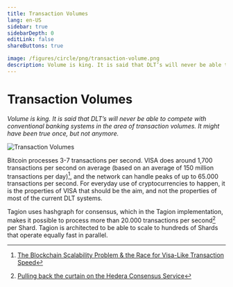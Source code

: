 ```yaml
---
title: Transaction Volumes
lang: en-US
sidebar: true
sidebarDepth: 0
editLink: false
shareButtons: true

image: /figures/circle/png/transaction-volume.png
description: Volume is king. It is said that DLT’s will never be able to compete with conventional banking systems in the area of transaction volumes. It might have been true once, but not anymore.
---
```


# Transaction Volumes

_Volume is king. It is said that DLT’s will never be able to compete with conventional banking systems in the area of transaction volumes. It might have been true once, but not anymore._

<img data-src="/figures/circle/transaction-volume.svg" loading="lazy"  alt="Transaction Volumes" class="wiki-image-figure lazy"/>

Bitcoin processes 3-7 transactions per second. VISA does around 1,700 transactions per second on average (based on an average of 150 million transactions per day)[^1], and the network can handle peaks of up to 65.000 transactions per second. For everyday use of cryptocurrencies to happen, it is the properties of VISA that should be the aim, and not the properties of most of the current DLT systems.  

Tagion uses hashgraph for consensus, which in the Tagion implementation, makes it possible to process more than 20.000 transactions per second[^2] per Shard. Tagion is architected to be able to scale to hundreds of Shards that operate equally fast in parallel. 

[^1]: [The Blockchain Scalability Problem & the Race for Visa-Like Transaction Speed](https://hackernoon.com/the-blockchain-scalability-problem-the-race-for-visa-like-transaction-speed-5cce48f9d44)
[^2]: [Pulling back the curtain on the Hedera Consensus Service](https://www.hedera.com/blog/pulling-back-the-curtain-on-the-hedera-consensus-service)